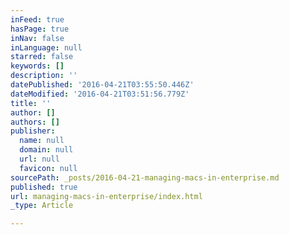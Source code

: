 ```yaml
---
inFeed: true
hasPage: true
inNav: false
inLanguage: null
starred: false
keywords: []
description: ''
datePublished: '2016-04-21T03:55:50.446Z'
dateModified: '2016-04-21T03:51:56.779Z'
title: ''
author: []
authors: []
publisher:
  name: null
  domain: null
  url: null
  favicon: null
sourcePath: _posts/2016-04-21-managing-macs-in-enterprise.md
published: true
url: managing-macs-in-enterprise/index.html
_type: Article

---
```

